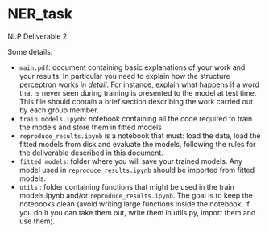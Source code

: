 # NER_task
NLP Deliverable 2

Some details:

*  `main.pdf`: document containing basic explanations of your work and your results.
In particular you need to explain how the structure perceptron works *in detail*. For instance, explain what happens if a word that is never seen during training is presented to the model at test time. This file should contain a brief section describing the work carried out by each group member.
*  `train models.ipynb`: notebook containing all the code required to train the models and store them in fitted models
*  `reproduce_results.ipynb` is a notebook that must: load the data, load the fitted models from disk and evaluate the models, following the rules for the deliverable described in this document.
*  `fitted models`: folder where you will save your trained models. Any model used in `reproduce_results.ipynb` should be imported from fitted models.
*  `utils` : folder containing functions that might be used in the train models.ipynb and/or `reproduce_results.ipynb`. The goal is to keep the notebooks clean (avoid writing large functions inside the notebook, if you do it you can take them out, write them in utils.py, import them and use them).
